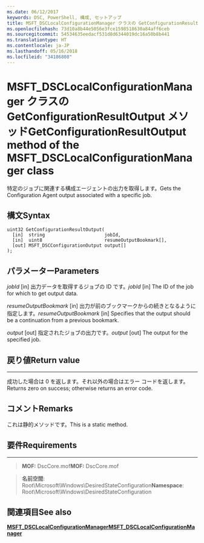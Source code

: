 ```yaml
---
ms.date: 06/12/2017
keywords: DSC, PowerShell, 構成, セットアップ
title: MSFT_DSCLocalConfigurationManager クラスの GetConfigurationResultOutput メソッド
ms.openlocfilehash: 73d10a8b44e5056e3fce1598518630a84aff6ceb
ms.sourcegitcommit: 54534635eedacf531d8d6344019dc16a50b8b441
ms.translationtype: HT
ms.contentlocale: ja-JP
ms.lasthandoff: 05/16/2018
ms.locfileid: "34186808"
---
```

# <a name="getconfigurationresultoutput-method-of-the-msftdsclocalconfigurationmanager-class"></a><span data-ttu-id="f51c4-103">MSFT_DSCLocalConfigurationManager クラスの GetConfigurationResultOutput メソッド</span><span class="sxs-lookup"><span data-stu-id="f51c4-103">GetConfigurationResultOutput method of the MSFT_DSCLocalConfigurationManager class</span></span>

<span data-ttu-id="f51c4-104">特定のジョブに関連する構成エージェントの出力を取得します。</span><span class="sxs-lookup"><span data-stu-id="f51c4-104">Gets the Configuration Agent output associated with a specific job.</span></span>

<a name="syntax"></a><span data-ttu-id="f51c4-105">構文</span><span class="sxs-lookup"><span data-stu-id="f51c4-105">Syntax</span></span>
------

```mof
uint32 GetConfigurationResultOutput(
  [in]  string                      jobId,
  [in]  uint8                       resumeOutputBookmark[],
  [out] MSFT_DSCConfigurationOutput output[]
);
```

<a name="parameters"></a><span data-ttu-id="f51c4-106">パラメーター</span><span class="sxs-lookup"><span data-stu-id="f51c4-106">Parameters</span></span>
----------

<span data-ttu-id="f51c4-107">*jobId* \[in\] 出力データを取得するジョブの ID です。</span><span class="sxs-lookup"><span data-stu-id="f51c4-107">*jobId* \[in\] The ID of the job for which to get output data.</span></span>

<span data-ttu-id="f51c4-108">*resumeOutputBookmark* \[in\] 出力が前のブックマークからの続きとなるように指定します。</span><span class="sxs-lookup"><span data-stu-id="f51c4-108">*resumeOutputBookmark* \[in\] Specifies that the output should be a continuation from a previous bookmark.</span></span>

<span data-ttu-id="f51c4-109">*output* \[out\] 指定されたジョブの出力です。</span><span class="sxs-lookup"><span data-stu-id="f51c4-109">*output* \[out\] The output for the specified job.</span></span>

## <a name="return-value"></a><span data-ttu-id="f51c4-110">戻り値</span><span class="sxs-lookup"><span data-stu-id="f51c4-110">Return value</span></span>
------------

<span data-ttu-id="f51c4-111">成功した場合は 0 を返します。それ以外の場合はエラー コードを返します。</span><span class="sxs-lookup"><span data-stu-id="f51c4-111">Returns zero on success; otherwise returns an error code.</span></span>

## <a name="remarks"></a><span data-ttu-id="f51c4-112">コメント</span><span class="sxs-lookup"><span data-stu-id="f51c4-112">Remarks</span></span>

<span data-ttu-id="f51c4-113">これは静的メソッドです。</span><span class="sxs-lookup"><span data-stu-id="f51c4-113">This is a static method.</span></span>

## <a name="requirements"></a><span data-ttu-id="f51c4-114">要件</span><span class="sxs-lookup"><span data-stu-id="f51c4-114">Requirements</span></span>
------------
><span data-ttu-id="f51c4-115">**MOF:** DscCore.mof</span><span class="sxs-lookup"><span data-stu-id="f51c4-115">**MOF:** DscCore.mof</span></span>

><span data-ttu-id="f51c4-116">**名前空間**: Root\Microsoft\Windows\DesiredStateConfiguration</span><span class="sxs-lookup"><span data-stu-id="f51c4-116">**Namespace**: Root\Microsoft\Windows\DesiredStateConfiguration</span></span>


## <a name="see-also"></a><span data-ttu-id="f51c4-117">関連項目</span><span class="sxs-lookup"><span data-stu-id="f51c4-117">See also</span></span>


[<span data-ttu-id="f51c4-118">**MSFT_DSCLocalConfigurationManager**</span><span class="sxs-lookup"><span data-stu-id="f51c4-118">**MSFT_DSCLocalConfigurationManager**</span></span>](msft-dsclocalconfigurationmanager.md)